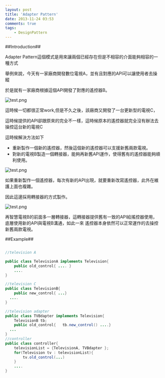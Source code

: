 ```yaml
---
layout: post
title: 'Adapter Pattern'
date: 2013-11-24 03:53
comments: true
tags:
	- DesignPattern
---
```

##Introduction##

Adapter Pattern這個模式是用來讓兩個已經存在但是不相容的介面能夠相容的一種方式

舉例來說，今天有一家廠商開發數位電視A，並有且對應的API可以讓使用者去操縱

於是就有一家廠商根據這個API開發了對應的遙控器B。

<!--more-->

![test.png](http://user-image.logdown.io/user/415/blog/415/post/161782/joRQRvslT8Kyo1xKe94q_test.png)

這時候一切都很正常work,但是不久之後，該廠商又開發了一台更新型的電視C，

這時候提供的API卻跟原來的完全不一樣，這時候原本的遙控器就完全沒有辦法去操控這台新的電視C

這時候解決方法如下

- 重新製作一個新的遙控器，然後這個新的遙控器可以支援新舊兩款電視。
- 對新的電視B製造一個轉接器，能夠再新舊API運作，使得舊有的遙控器能夠順利使用。


![test.png](http://user-image.logdown.io/user/415/blog/415/post/161782/tW7GgPSTC2mJAahsN7Qi_test.png)

如果重新製作一個遙控器，每次有新的API出現，就要重新改寫遙控器，此外在維護上面也複雜。

因此這邊採用轉接器的方式製作。



![test.png](http://user-image.logdown.io/user/415/blog/415/post/161782/0OwKO5u0SqSz3YH1szpF_test.png)

再智慧電視B的前面多一層轉接器，這轉接器提供舊有一致的API給搖控器使用，底層使用新的API與電視B溝通，如此一來
遙控器本身依然可以正常運作的去操控新舊兩款電視。



##Example##


``` java

//television A

public class TelevisionA implements Television{
	public old_control{ .... }
	....
}

//television C
public class TelevisionB{
	public new_control{ ...}
  ....
}

//television adapter
public class TVBdapter implements Television{
  	TelevisionB tb;
	public old_control{   tb.new_control() ....}
  ...
}
//controller
public class controller{
	televisionList = {TelevisionA, TVBdapter };
	for(Television tv : televisionList){
		tv.old_control(...)
	}
	....
}


```
